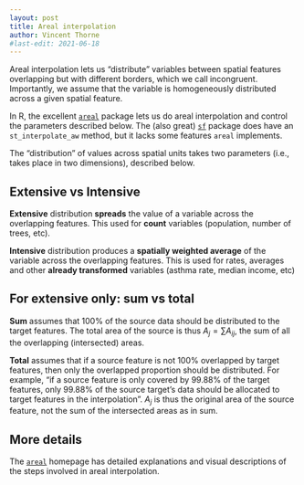 ```yaml
---
layout: post
title: Areal interpolation
author: Vincent Thorne
#last-edit: 2021-06-18
---
```


Areal interpolation lets us “distribute” variables between spatial features overlapping but with different borders, which we call incongruent. Importantly, we assume that the variable is homogeneously distributed across a given spatial feature.

In R, the excellent [`areal`](https://slu-opengis.github.io/areal/index.html) package lets us do areal interpolation and control the parameters described below. The (also great) [`sf`](https://r-spatial.github.io/sf/index.html) package does have an `st_interpolate_aw` method, but it lacks some features `areal` implements.

The “distribution” of values across spatial units takes two parameters (i.e., takes place in two dimensions), described below.

## Extensive vs Intensive

**Extensive** distribution **spreads** the value of a variable across the overlapping features. This used for **count** variables (population, number of trees, etc).

**Intensive** distribution produces a **spatially weighted average** of the variable across the overlapping features. This is used for rates, averages and other **already transformed** variables (asthma rate, median income, etc)

## For extensive only: sum vs total

**Sum** assumes that 100% of the source data should be distributed to the target features. The total area of the source is thus $A_j=\sum A_{ij}$, the sum of all the overlapping (intersected) areas.

**Total** assumes that if a source feature is not 100% overlapped by target features, then only the overlapped proportion should be distributed. For example, “if a source feature is only covered by 99.88% of the target features, only 99.88% of the source target’s data should be allocated to target features in the interpolation”. $A_j$ is thus the original area of the source feature, not the sum of the intersected areas as in sum.

## More details

The [`areal`](https://slu-opengis.github.io/areal/index.html) homepage has detailed explanations and visual descriptions of the steps involved in areal interpolation.
